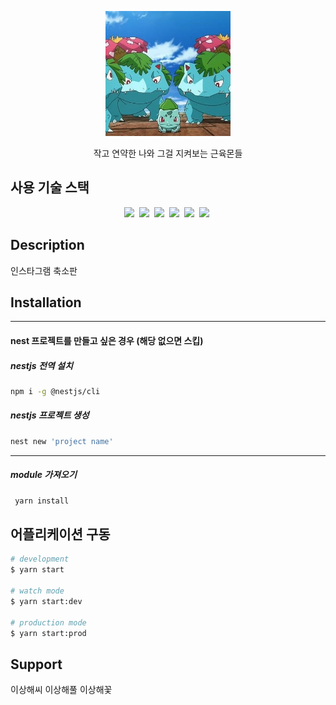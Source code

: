 <p align="center">
  <img src="./src/assets/readme_img.jpg" width="200" alt="readme main logo" />
</p>

<p align="center">작고 연약한 나와 그걸 지켜보는 근육몬들<p>

## 사용 기술 스택

<p align="center">
<img src="https://img.shields.io/badge/yarn-2c8ebb?style=flat-square&logo=yarn&logoColor=white"/>&nbsp;
<img src="https://img.shields.io/badge/typescript-3178c6?style=flat-square&logo=typescript&logoColor=white"/>&nbsp;
<img src="https://img.shields.io/badge/node.js-339933?style=flat-square&logo=node.js&logoColor=white"/>&nbsp;
<img src="https://img.shields.io/badge/nestJs-e0234e?style=flat-square&logo=nestJs&logoColor=white"/>&nbsp;
<img src="https://img.shields.io/badge/TypeORM-52B0e7?style=flat-square&logo=TypeORM&logoColor=white"/>&nbsp;
<img src="https://img.shields.io/badge/MySQL-4479a1?style=flat-square&logo=MySQL&logoColor=white"/>&nbsp;
</p>

## Description

인스타그램 축소판 

## Installation

---
#### nest 프로젝트를 만들고 싶은 경우 (해당 없으면 스킵)

##### nestjs 전역 설치
 ```bash
 npm i -g @nestjs/cli
```
##### nestjs 프로젝트 생성
 ```bash
 nest new 'project name'
```
---
##### module 가져오기
 ```bash
  yarn install
```

## 어플리케이션 구동

```bash
# development
$ yarn start

# watch mode
$ yarn start:dev

# production mode
$ yarn start:prod
```

## Support

이상해씨 이상해풀 이상해꽃

